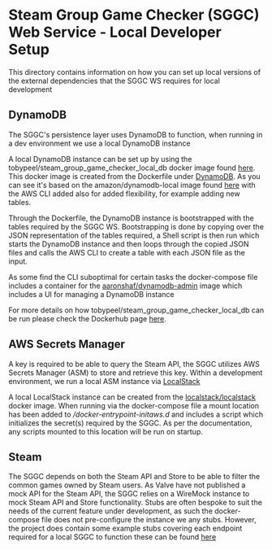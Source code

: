 # Steam Group Game Checker (SGGC) Web Service - Local Developer Setup

This directory contains information on how you can set up local versions of the external dependencies that the SGGC WS 
requires for local development

## DynamoDB

The SGGC's persistence layer uses DynamoDB to function, when running in a dev environment we use a local DynamoDB instance

A local DynamoDB instance can be set up by using the tobypeel/steam_group_game_checker_local_db docker image found 
[here](https://hub.docker.com/r/tobypeel/steam_group_game_checker_local_db). This docker image is created from the 
Dockerfile under [DynamoDB](DynamoDb/Dockerfile). As you can see it's based on the amazon/dynamodb-local image found 
[here](https://hub.docker.com/r/amazon/dynamodb-local) with the AWS CLI added also for added flexibility, for example 
adding new tables.

Through the Dockerfile, the DynamoDB instance is bootstrapped with the tables required by the SGGC WS. Bootstrapping is done by
copying over the JSON representation of the tables required, a Shell script is then run which starts the DynamoDB instance
and then loops through the copied JSON files and calls the AWS CLI to create a table with each JSON file as the input.

As some find the CLI suboptimal for certain tasks the docker-compose file includes a container for the 
[aaronshaf/dynamodb-admin](https://hub.docker.com/r/aaronshaf/dynamodb-admin/) image which includes a UI for managing a 
DynamoDB instance

For more details on how tobypeel/steam_group_game_checker_local_db can be run please check the Dockerhub page 
[here](https://hub.docker.com/r/tobypeel/steam_group_game_checker_local_db).

## AWS Secrets Manager

A key is required to be able to query the Steam API, the SGGC utilizes AWS Secrets Manager (ASM) to store and retrieve this key.
Within a development environment, we run a local ASM instance via [LocalStack](https://localstack.cloud/)

A local LocalStack instance can be created from the [localstack/localstack](localstack/localstack) docker image.
When running via the docker-compose file a mount location has been added to <i>/docker-entrypoint-initaws.d</i> and includes a 
script which initializes the secret(s) required by the SGGC. As per the documentation, any scripts mounted to this location
will be run on startup.

## Steam

The SGGC depends on both the Steam API and Store to be able to filter the common games owned by Steam users. As Valve
have not published a mock API for the Steam API, the SGGC relies on a WireMock instance to mock Steam API and Store
functionality. Stubs are often bespoke to suit the needs of the current feature under development, as such the
docker-compose file does not pre-configure the instance we any stubs. However, the project does contain some example stubs
covering each endpoint required for a local SGGC to function these can be found [here](Steam/Wiremock-Stub-Examples)

